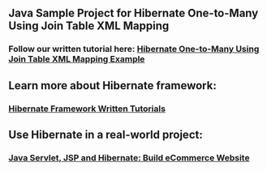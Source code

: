 ## Java Sample Project for Hibernate One-to-Many Using Join Table XML Mapping
### Follow our written tutorial here: [Hibernate One-to-Many Using Join Table XML Mapping Example](https://www.codejava.net/frameworks/hibernate/hibernate-one-to-many-using-join-table-xml-mapping-example)
## Learn more about Hibernate framework:
### [Hibernate Framework Written Tutorials](https://www.codejava.net/hibernate-tutorials)
## Use Hibernate in a real-world project:
### [Java Servlet, JSP and Hibernate: Build eCommerce Website](https://www.udemy.com/course/java-servlet-jsp-and-hibernate-build-a-complete-website/?referralCode=33595D300B33167E51E4)
